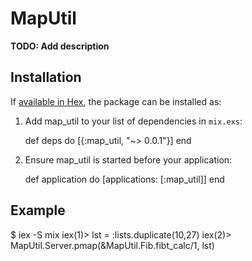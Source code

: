 # MapUtil

**TODO: Add description**

## Installation

If [available in Hex](https://hex.pm/docs/publish), the package can be installed as:

  1. Add map_util to your list of dependencies in `mix.exs`:

        def deps do
          [{:map_util, "~> 0.0.1"}]
        end

  2. Ensure map_util is started before your application:

        def application do
          [applications: [:map_util]]
        end

## Example
$ iex -S mix
iex(1)> lst = :lists.duplicate(10,27)
iex(2)> MapUtil.Server.pmap(&MapUtil.Fib.fibt_calc/1, lst)
